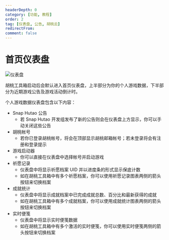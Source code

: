 ```yaml
---
headerDepth: 0
category: [功能, 教程]
order: 2
tag: [仪表盘, 公告, 胡桃云]
redirectFrom:
comment: false
---
```


# 首页仪表盘

![仪表盘](https://img.alicdn.com/imgextra/i2/1797064093/O1CN01SYGGdw1g6dyH1OHmD_!!1797064093.png_.webp)

胡桃工具箱启动后会默认进入首页仪表盘，上半部分为你的个人游戏数据，下半部分为近期游戏公告及游戏活动倒计时。

个人游戏数据仪表盘包含以下内容：

- Snap Hutao 公告
  - 若 Snap Hutao 开发组发布了新的公告则会在仪表盘上方显示，你可以手动关闭这些公告
- 胡桃帐号
  - 若你已登录胡桃帐号，将会在顶部显示胡桃邮箱帐号；若未登录将会有注册和登录提示
- 游戏启动器
  - 你可以直接在仪表盘中选择帐号并启动游戏
- 祈愿记录
  - 仪表盘中将显示祈愿档案 UID 并以进度条的形式显示保底计数
  - 如在胡桃工具箱中有多个祈愿档案，你可以使用祈愿记录图表两侧的箭头按钮来切换档案
- 成就统计
  - 仪表盘中将显示成就档案中已完成成就总数、百分比和最新获得的成就
  - 如在胡桃工具箱中有多个成就档案，你可以使用成就统计图表两侧的箭头按钮来切换档案
- 实时便笺
  - 仪表盘中将显示实时便笺数据
  - 如在胡桃工具箱中有多个激活的实时便笺，你可以使用实时便笺两侧的箭头按钮来切换档案
